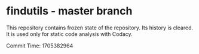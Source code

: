 # findutils - master branch

This repository contains frozen state of the repository.
Its history is cleared. It is used only for static code
analysis with Codacy.

Commit Time: 1705382964